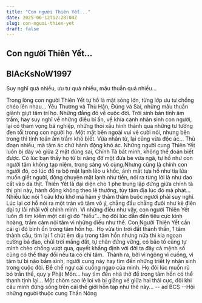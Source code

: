 ```yaml
---
title: "Con người Thiên Yết..."
date: 2025-06-12T12:28:04Z
slug: con-nguoi-thien-yet
draft: false
---
```


## Con người Thiên Yết...

## BlAcKsNoW1997

Suy nghĩ quá nhiều, ưu tư quá nhiều, mâu thuẫn quá nhiều...​​ 
 
Trong lòng con người Thiên Yết tự hồ là mặt sóng lớn, từng lớp ưu tư chồng chéo lên nhau... Yêu Thương và Thù Hận, Đúng và Sai, những mâu thuẫn giành giựt tâm trí họ. Những đắng đó về cuộc đời.
 ​Trời sinh bản tính âm trầm, hay suy nghĩ về những điều bí ẩn, về khía cạnh nhân sinh con người, lại có tham vọng bá nghiệp, những thói xấu hình​ 
 thành qua những tư tưởng đen tối trong con người họ.​ ​Một mặt bên ngoài vui vẻ cười nói, nhưng bên trong thì tính toán âm trầm khó biết.​ ​Vừa nhân từ, lại cũng vừa độc ác... Thủ đoạn nhiều, mà tâm ác chứ hành động khó ác.​ ​Những người cung Thiên Yết luôn bị dày vò giữa 2 mặt đúng sai, Chính Tà bất minh, không thể đoán biết được.​ ​Có lúc bạn thấy họ từ bi nâng đỡ một đứa bé vừa ngã, tự hồ như con người tâm không tạp niệm, trong sáng vô cùng.​Nhưng cũng là chính con người đó, có lúc để ra bộ mặt lạnh lẽo u khốc, ánh mắt tựa hồ như tia lửa muốn giết người, động chuyện mặt lạnh như tiền, nói ra từng lời là như dao cắt vào da thịt.​ ​​Thiên Yết là đại diện cho 1 phe trung lập đứng giữa chính tà thị phi này, hành động không theo lẽ thường, tùy tâm địa lúc đó mà phát... Nhiều lúc nói 1 câu khù khờ mà hàm ý thâm thâm buộc người phải suy nghĩ. Lúc lại cơ hồ nói ra một tràn vô tâm vô ý, chẳng đầu chẳng đuôi như kẻ điên dại tự lải nhãi với chính mình.​ ​Vì những điều như vậy, con người Thiên Yết luôn đi tìm kiếm một cái gì đó "hiểu"... họ đôi lúc dẫn đến tiêu cực kinh hoàng, trầm cảm nội tâm vì những điều như thế. Con Người Thiên Yết cần cái gì đó bình ổn trong tâm hồn họ. ​ ​Họ vừa tin trời đất thánh thần, 1 tâm thành cầu, tìm lại 1 chút êm dịu trong tâm hồn​ ​nhưng nữa thì kia ngoan cường bá đạo, chửi trời mắng đất, tự chân đứng vững, có bão tố cũng tự mình chèo chống vượt qua, quyết khẳng định với đời ta đây cả mệnh số cũng có thể thay đổi nếu ta có chí tâm. ​ ​Thành ra, bởi vì ngông vì cuồng, vì tâm tư bi não bẩm sinh, người cung này hay tìm đến những triết lý nhân sinh trong cuộc đời. Để chế ngự cái cuồng ngạo của mình.​ ​Họ đôi lúc muốn rũ bỏ trần thế, quy y Phật Môn... hay tìm đến nhà thờ để trong tâm hồn có thể thanh tịnh lại...​ ​Một chòm sao lẻ loi và bị giằng xé giữa hai thái cực, đôi khi cầu mình đừng sống trên cái thế giới hỗn tạp như thế này... ​-- ad BCS --Hội những người thuộc cung Thần Nông​